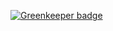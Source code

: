 
[![Greenkeeper badge](https://badges.greenkeeper.io/dword-design/yarn-links.svg)](https://greenkeeper.io/)

